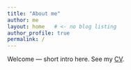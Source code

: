 ```yaml
---
title: "About me"
author: me
layout: home   # <- no blog listing
author_profile: true
permalink: /
---
```


Welcome — short intro here. See my [CV](/cv/).
